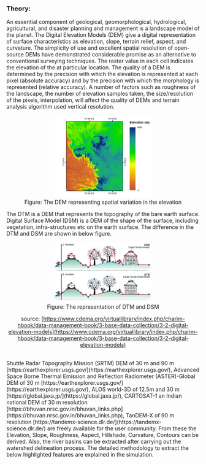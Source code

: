 ### Theory:

An essential component of geological, geomorphological, hydrological, agricultural, and disaster planning and management is a landscape model of the planet. The Digital Elevation Models (DEM) give a digital representation of surface characteristics as elevation, slope, terrain relief, aspect, and curvature. The simplicity of use and excellent spatial resolution of open-source DEMs have demonstrated considerable promise as an alternative to conventional surveying techniques. The raster value in each cell indicates the elevation of the at particular location. The quality of a DEM is determined by the precision with which the elevation is represented at each pixel (absolute accuracy) and by the precision with which the morphology is represented (relative accuracy). A number of factors such as roughness of the landscape, the number of elevation samples taken, the size/resolution of the pixels, interpolation, will affect the quality of DEMs and terrain analysis algorithm used vertical resolution.

<center>

<img src="images/canvas_image.png" width=50% />

</center>

<center>Figure: The DEM representing spatial variation in the elevation </center>

The DTM is a DEM that represents the topography of the bare earth surface. Digital Surface Model (DSM) is a DEM of the shape of the surface, including vegetation, infra-structures etc on the earth surface. The difference in the DTM and DSM are shown in below figure.

 <center>

<img src="images/elevation2.png" width=50% />

</center>

<center>Figure: The representation of DTM and DSM</center>

<center>

source: [https://www.cdema.org/virtuallibrary/index.php/charim-hbook/data-management-book/3-base-data-collection/3-2-digital-elevation-models](https://www.cdema.org/virtuallibrary/index.php/charim-hbook/data-management-book/3-base-data-collection/3-2-digital-elevation-models)

</center>

</br>
Shuttle Radar Topography Mission (SRTM) DEM of 30 m and 90 m [https://earthexplorer.usgs.gov/](https://earthexplorer.usgs.gov/), Advanced Space Borne Thermal Emission and Reflection Radiometer (ASTER)-Global DEM of 30 m [https://earthexplorer.usgs.gov/](https://earthexplorer.usgs.gov/), ALOS world-3D of 12.5m and 30 m [https://global.jaxa.jp/](https://global.jaxa.jp/), CARTOSAT-1 an Indian national DEM of 30 m resolution [https://bhuvan.nrsc.gov.in/bhuvan_links.php](https://bhuvan.nrsc.gov.in/bhuvan_links.php), TanDEM-X of 90 m resolution [https://tandemx-science.dlr.de/](https://tandemx-science.dlr.de/) are freely available for the user community. From these the Elevation, Slope, Roughness, Aspect, Hillshade, Curvature, Contours can be derived. Also, the river basins can be extracted after carrying out the watershed delineation process. The detailed methodology to extract the below highlighted features are explained in the simulation.
